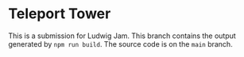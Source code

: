 # Teleport Tower
This is a submission for Ludwig Jam. This branch contains the output generated by `npm run build`. The source code is on the `main` branch.